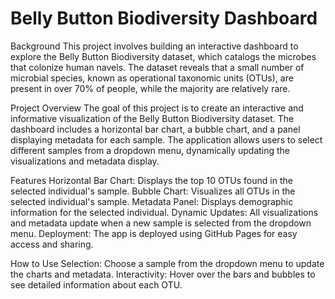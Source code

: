 # Belly Button Biodiversity Dashboard

Background
This project involves building an interactive dashboard to explore the Belly Button Biodiversity dataset, which catalogs the microbes that colonize human navels. The dataset reveals that a small number of microbial species, known as operational taxonomic units (OTUs), are present in over 70% of people, while the majority are relatively rare.

Project Overview
The goal of this project is to create an interactive and informative visualization of the Belly Button Biodiversity dataset. The dashboard includes a horizontal bar chart, a bubble chart, and a panel displaying metadata for each sample. The application allows users to select different samples from a dropdown menu, dynamically updating the visualizations and metadata display.

Features
Horizontal Bar Chart: Displays the top 10 OTUs found in the selected individual's sample.
Bubble Chart: Visualizes all OTUs in the selected individual's sample.
Metadata Panel: Displays demographic information for the selected individual.
Dynamic Updates: All visualizations and metadata update when a new sample is selected from the dropdown menu.
Deployment: The app is deployed using GitHub Pages for easy access and sharing.

How to Use
Selection: Choose a sample from the dropdown menu to update the charts and metadata.
Interactivity: Hover over the bars and bubbles to see detailed information about each OTU.

